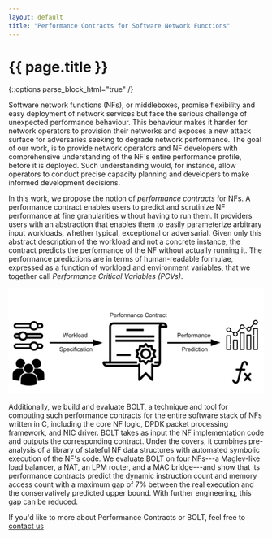 ```yaml
---
layout: default
title: "Performance Contracts for Software Network Functions"
---
```


# {{ page.title }}

{::options parse_block_html="true" /}

Software network functions (NFs), or middleboxes, promise flexibility and easy deployment of network services but face the serious challenge of unexpected performance behaviour. 
This behaviour makes it harder for network operators to provision their networks and exposes a new attack surface for adversaries seeking to degrade network performance.
The goal of our work, is to provide network operators and NF developers with comprehensive understanding of the NF's entire performance profile, before it is deployed. 
Such understanding would, for instance, allow operators to conduct precise capacity planning and developers to make informed development decisions. 

In this work, we propose the notion of _performance contracts_ for NFs. A performance contract enables users to predict and scrutinize NF performance at fine granularities without having to run them. It providers users with an abstraction that enables them to easily parameterize arbitrary input workloads, whether typical, exceptional or adversarial. Given only this abstract description of the workload and not a concrete instance, the contract predicts the performance of the NF without actually running it. The performance predictions are in terms of human-readable formulae, expressed as a function of workload and environment variables, that we together call _Performance Critical Variables (PCVs)_. 

![Contracts](./images/Contracts.svg)

Additionally, we build and evaluate BOLT, a technique and tool for computing such performance contracts for the entire software stack of NFs written in C, including the core NF logic, DPDK packet processing framework, and NIC driver. 
BOLT takes as input the NF implementation code and outputs the corresponding contract.
Under the covers, it combines pre-analysis of a library of stateful NF data structures with automated symbolic execution of the NF's code.
We evaluate BOLT on four NFs---a Maglev-like load balancer, a NAT, an LPM router, and a MAC bridge---and show that its performance contracts predict the dynamic instruction count and memory access count with a maximum gap of 7% between the real execution and the conservatively predicted upper bound. With further engineering, this gap can be reduced.

If you'd like to more about Performance Contracts or BOLT, feel free to [contact us](mailto:rishabh.iyer@epfl.ch) 
